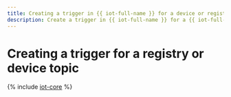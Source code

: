 ```yaml
---
title: Creating a trigger in {{ iot-full-name }} for a device or registry topic
description: Create a trigger in {{ iot-full-name }} for a {{ iot-full-name }} device topic or service registry, and process message copies using the {{ sf-name }} function. The trigger must be in the same cloud with the registry or device it reads messages from.
---
```


# Creating a trigger for a registry or device topic

{% include [iot-core](../../_includes/functions/iot-core-trigger-create.md) %}
